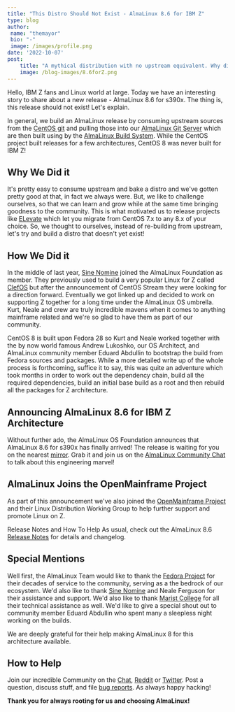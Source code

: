 ```yaml
---
title: "This Distro Should Not Exist - AlmaLinux 8.6 for IBM Z"
type: blog
author: 
 name: "themayor"
 bio: "-"
 image: /images/profile.png
date: '2022-10-07'
post:
    title: "A mythical distribution with no upstream equivalent. Why did we do it? Because we can!"
    image: /blog-images/8.6forZ.png
---
```


Hello, IBM Z fans and Linux world at large. Today we have an interesting story to share about a new release - AlmaLinux 8.6 for s390x. The thing is, this release should not exist! Let's explain.

In general, we build an AlmaLinux release by consuming upstream sources from the [CentOS git](https://git.centos.org/) and pulling those into our [AlmaLinux Git Server](https://git.almalinux.org/) which are then built using by the [AlmaLinux Build System](https://github.com/AlmaLinux/build-system). While the CentOS project built releases for a few architectures, CentOS 8 was never built for IBM Z!

## Why We Did it

It's pretty easy to consume upstream and bake a distro and we've gotten pretty good at that, in fact we always were. But, we like to challenge ourselves, so that we can learn and grow while at the same time bringing goodness to the community. This is what motivated us to release projects like [ELevate](https://almalinux.org/elevate) which let you migrate from CentOS 7.x to any 8.x of your choice. So, we thought to ourselves, instead of re-building from upstream, let's try and build a distro that doesn't yet exist!

## How We Did it

In the middle of last year, [Sine Nomine](https://www.sinenomine.net/) joined the AlmaLinux Foundation as member. They previously used to build a very popular Linux for Z called [ClefOS](https://www.sinenomine.net/offerings/linux/ClefOS) but after the announcement of CentOS Stream they were looking for a direction forward. Eventually we got linked up and decided to work on supporting Z together for a long time under the AlmaLinux OS umbrella. Kurt, Neale and crew are truly incredible mavens when it comes to anything mainframe related and we're so glad to have them as part of our community.

CentOS 8 is built upon Fedora 28 so Kurt and Neale worked together with the by now world famous Andrew Lukoshko, our OS Architect, and AlmaLinux community member Eduard Abdullin to bootstrap the build from Fedora sources and packages. While a more detailed write up of the whole process is forthcoming, suffice it to say, this was quite an adventure which took months in order to work out the dependency chain, build all the required dependencies, build an initial base build as a root and then rebuild all the packages for Z architecture.

## Announcing AlmaLinux 8.6 for IBM Z Architecture

Without further ado, the AlmaLinux OS Foundation announces that AlmaLinux 8.6 for s390x has finally arrived! The release is waiting for you on the nearest [mirror](https://mirrors.almalinux.org/isos). Grab it and join us on the [AlmaLinux Community Chat](https://chat.almalinux.org/) to talk about this engineering marvel!

## AlmaLinux Joins the OpenMainframe Project

As part of this announcement we've also joined the [OpenMainframe Project](https://www.openmainframeproject.org/) and their Linux Distribution Working Group to help further support and promote Linux on Z.

Release Notes and How To Help
As usual, check out the AlmaLinux 8.6 [Release Notes](https://wiki.almalinux.org/release-notes/8.6.html) for details and changelog.

## Special Mentions

Well first, the AlmaLinux Team would like to thank the [Fedora Project](https://fedoraproject.org/) for their decades of service to the community, serving as a the bedrock of our ecosystem. We'd also like to thank [Sine Nomine](https://www.sinenomine.net/) and Neale Ferguson for their assistance and support. We'd also like to thank [Marist College](https://www.marist.edu/) for all their technical assistance as well. We'd like to give a special shout out to community member Eduard Abdullin who spent many a sleepless night working on the builds.

We are deeply grateful for their help making AlmaLinux 8 for this architecture available.

## How to Help

Join our incredible Community on the [Chat](https://chat.almalinux.org/), [Reddit](https://reddit.com/r/almalinux) or [Twitter](https://twitter.com/almalinux). Post a question, discuss stuff, and file [bug reports](https://bugs.almalinux.org/). As always happy hacking!

**Thank you for always rooting for us and choosing AlmaLinux!**